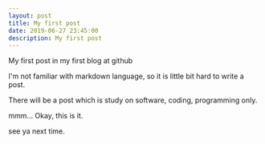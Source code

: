 ```yaml
---
layout: post
title: My first post
date: 2019-06-27 23:45:00
description: My first post
---
```

My first post in my first blog at github

I'm not familiar with markdown language, so it is little bit hard to write a post.

There will be a post which is study on software, coding, programming only.

mmm... Okay, this is it.

see ya next time.
